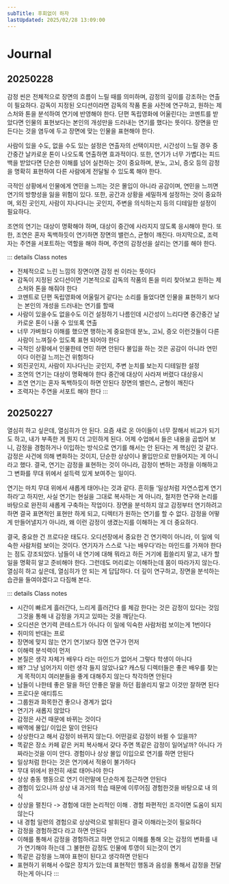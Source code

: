 ```yaml
---
subTitle: 후회없이 하자
lastUpdated: 2025/02/28 13:09:00
---
```


# Journal

## 20250228

감정 씬은 전체적으로 장면의 흐름이 느릴 때를 의미하며, 감정의 깊이를 강조하는 연출이 필요하다. 감독이 지정된 오디션이라면 감독의 작품 톤을 사전에 연구하고, 원하는 제스처와 톤을 분석하여 연기에 반영해야 한다. 단편 독립영화에 어울린다는 코멘트를 받았다면 인물의 표현보다는 본인의 개성만을 드러내는 연기를 했다는 뜻이다. 장면을 만든다는 것을 염두에 두고 장면에 맞는 인물을 표현해야 한다.

사람이 있을 수도, 없을 수도 있는 설정은 연출자의 선택이지만, 시간성이 느릴 경우 중간중간 날카로운 톤이 나오도록 연출하면 효과적이다. 또한, 연기가 너무 가볍다는 피드백을 받았다면 단순한 이해를 넘어 실천하는 것이 중요하며, 분노, 고뇌, 증오 등의 감정을 명확히 표현하여 다른 사람에게 전달될 수 있도록 해야 한다.

극적인 상황에서 인물에게 연민을 느끼는 것은 몰입이 아니라 공감이며, 연민을 느끼면 연기의 방향성을 잃을 위험이 있다. 또한, 공간과 상황을 세밀하게 설정하는 것이 중요하며, 외진 곳인지, 사람이 지나다니는 곳인지, 주변을 의식하는지 등의 디테일한 설정이 필요하다.

조연의 연기는 대상이 명확해야 하며, 대상이 중간에 사라지지 않도록 응시해야 한다. 또한, 조연은 혼자 독백하듯이 연기하면 장면의 밸런스, 균형이 깨진다. 마지막으로, 조력자는 주연을 서포트하는 역할을 해야 하며, 주연의 감정선을 살리는 연기를 해야 한다.

::: details Class notes
- 전체적으로 느린 느낌의 장면이면 감정 씬 이라는 뜻이다
- 감독이 지정된 오디션이면 기본적으로 감독의 작품의 톤을 미리 찾아보고 원하는 제스처와 톤을 해줘야 한다
- 코멘트로 단편 독립영화에 어울릴거 같다는 소리를 들었다면 인물을 표현하기 보다는 본인의 개성을 드러내는 연기를 할때
- 사람이 있을수도 없을수도 이건 설정하기 나름인데 시간성이 느리다면 중간중간 날카로운 톤이 나올 수 있또록 연출
- 너무 가벼웠다 이해를 했으면 행하는게 중요한데 분노, 고뇌, 증오 이런것들이 다른사람이 느껴질수 있도록 표현 되어야 한다
- 극적인 상황에서 인물한테 연민 하면 안된다 몰입을 하는 것은 공감이 아니라 연민이다 이런걸 느끼는건 위험하다
- 외진곳인지, 사람이 지나다닌는 곳인지, 주변 눈치를 보는지 디테일한 설정
- 조연의 연기는 대상이 명확해야 한다 중간에 대상이 사라져 버렸다 대상응시
- 조연 연기는 혼자 독백하듯이 하면 안된다 장면의 밸런스, 균형이 깨진다
- 조력자는 주연을 서포트 해야 한다
:::

## 20250227

열심히 하고 싶은데, 열심히가 안 된다. 요즘 새로 온 아이들이 너무 잘해서 비교가 되기도 하고, 내가 부족한 게 뭔지 더 고민하게 된다. 어제 수업에서 들은 내용을 곱씹어 보니, 감정을 경험하거나 이입하는 방식으로 연기를 해서는 안 된다는 게 핵심인 것 같다. 감정은 사건에 의해 변화하는 것이지, 단순한 상상이나 몰입만으로 만들어지는 게 아니라고 했다. 결국, 연기는 감정을 표현하는 것이 아니라, 감정이 변하는 과정을 이해하고 그 변화를 무대 위에서 설득력 있게 보여주는 일이다.

연기는 마치 무대 위에서 새롭게 태어나는 것과 같다. 흔히들 ‘일상처럼 자연스럽게 연기하라’고 하지만, 사실 연기는 현실을 그대로 복사하는 게 아니라, 철저한 연구와 논리를 바탕으로 완전히 새롭게 구축하는 작업이다. 장면을 분석하지 않고 감정부터 연기하려고 하면 결국 표면적인 표현만 하게 되고, 디렉터가 원하는 연기를 할 수 없다. 감정을 어떻게 만들어낼지가 아니라, 왜 이런 감정이 생겼는지를 이해하는 게 더 중요하다.

결국, 중요한 건 프로다운 태도다. 오디션장에서 중요한 건 연기력이 아니라, 이 일에 익숙한 사람처럼 보이는 것이다. 연기자가 스스로 ‘나는 배우다’라는 마인드를 가져야 한다는 점도 강조되었다. 남들이 내 연기에 대해 뭐라고 하든 거기에 휩쓸리지 말고, 내가 할 일을 명확히 알고 준비해야 한다. 그런데도 머리로는 이해하는데 몸이 따라가지 않는다. 열심히 하고 싶은데, 열심히가 안 되는 게 답답하다. 더 깊이 연구하고, 장면을 분석하는 습관을 들여야겠다고 다짐해 본다.

::: details Class notes
- 시간이 빠르게 흘러간다, 느리게 흘러간다 를 체감 한다는 것은 감정이 있다는 것임 그것을 통해 내 감정을 가지고 있따는 것을 깨닫는다.
- 오디션은 연기력 콘테스트가 아니다 이 일에 익숙한 사람처럼 보이는게 1번이다
- 취미의 반대는 프로
- 장면에 맞지 않는 연기 연기보다 장면 연구가 먼저 
- 이해력 분석력이 먼저 
- 본질은 생각 자체가 배우다 라는 마인드가 없어서 그렇다 학생이 아니다
- 왜? 그냥 넘어가지 이런 생각 들지 않았나요? 캐스팅 디렉터들은 좋은 배우를 찾는게 목적이지 여러분들을 좋게 대해주지 않는다 착각하면 안된다
- 남들이 나한테 좋은 말을 하던 안좋은 말을 하던 휩쓸리지 말고 이것만 잘하면 된다
- 프로다운 애티튜드
- 그룹원과 화목한건 좋으나 경계가 없다
- 연기가 새롭지 않았다
- 감정은 사건 때문에 바뀌는 것이다
- 배역에 몰입/ 이입은 말이 안된다 
- 상상한다고 해서 감정이 바뀌지 않는다. 어떤걸로 감정이 바뀔 수 있을까?
- 똑같은 장소 카페 같은 커피 복사해서 갖다 주면 똑같은 감정이 일어날까? 아니다 가짜라는것을 이미 안다. 경험이나 상상 몰입 이입으로 연기를 하면 안된다
- 일상처럼 한다는 것은 연기에서 적용이 불가하다
- 무대 위에서 완전히 새로 태어나야 한다
- 상상 충동 행동으로 연기 이런말에 단순하게 접근하면 안된다
- 경험이 있으니까 상상 내 과거의 학습 때문에 이루어짐 경험한것을 바탕으로 내 의식
- 상상을 펼친다 -> 경험에 대한 논리적인 이해 . 경험 파편적인 조각이면 도움이 되지 않는다 
- 내 경험 일련의 경험으로 상상력으로 발휘된다 결국 이해라는것이 필요하다
- 감정을 경험하겠다 라고 하면 안된다
- 이해를 통해서 감정을 경험하려고 하면 안되고 이해를 통해 오는 감정의 변화를 내가 연기해야 하는데 그 불현한 감정도 인물에 투영이 되는것이 연기
- 똑같은 감정을 느껴야 표현이 된다고 생각하면 안된다
- 표현하기 위해서 수많은 장치가 있는데 표현적인 행동과 음성을 통해서 감정을 전달하는게 아니다
:::
